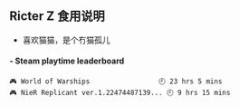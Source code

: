 ## Ricter Z 食用说明
- 喜欢猫猫，是个冇猫孤儿

<!-- steam-box start -->
#### - Steam playtime leaderboard
```text
🎮 World of Warships                 🕘 23 hrs 5 mins
🎮 NieR Replicant ver.1.22474487139... 🕘 9 hrs 15 mins
```
<!-- Powered by https://github.com/YouEclipse/steam-box . -->
<!-- steam-box end -->
